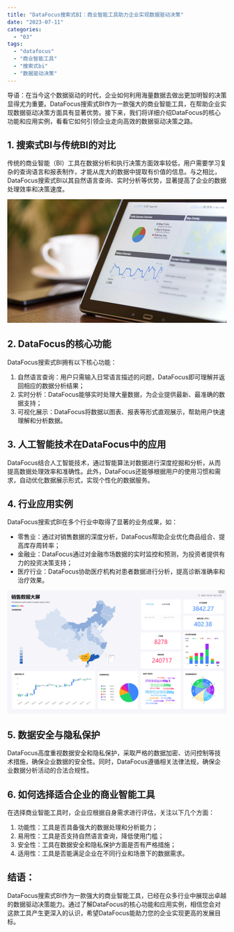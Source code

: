 ```yaml
---
title: "DataFocus搜索式BI：商业智能工具助力企业实现数据驱动决策"
date: "2023-07-11"
categories: 
  - "03"
tags: 
  - "datafocus"
  - "商业智能工具"
  - "搜索式bi"
  - "数据驱动决策"
---
```


导语：在当今这个数据驱动的时代，企业如何利用海量数据去做出更加明智的决策显得尤为重要。DataFocus搜索式BI作为一款强大的商业智能工具，在帮助企业实现数据驱动决策方面具有显著优势。接下来，我们将详细介绍DataFocus的核心功能和应用实例，看看它如何引领企业走向高效的数据驱动决策之路。

## 1\. 搜索式BI与传统BI的对比

传统的商业智能（BI）工具在数据分析和执行决策方面效率较低，用户需要学习复杂的查询语言和报表制作，才能从庞大的数据中提取有价值的信息。与之相比，DataFocus搜索式BI以其自然语言查询、实时分析等优势，显著提高了企业的数据处理效率和决策速度。

![](images/1660747008-%E5%B0%81%E9%9D%A2-3.jpg)

## 2\. DataFocus的核心功能

DataFocus搜索式BI拥有以下核心功能：

1. 自然语言查询：用户只需输入日常语言描述的问题，DataFocus即可理解并返回相应的数据分析结果；
2. 实时分析：DataFocus能够实时处理大量数据，为企业提供最新、最准确的数据支持；
3. 可视化展示：DataFocus将数据以图表、报表等形式直观展示，帮助用户快速理解和分析数据。

## 3\. 人工智能技术在DataFocus中的应用

DataFocus结合人工智能技术，通过智能算法对数据进行深度挖掘和分析，从而提高数据处理效率和准确性。此外，DataFocus还能够根据用户的使用习惯和需求，自动优化数据展示形式，实现个性化的数据服务。

## 4\. 行业应用实例

DataFocus搜索式BI在多个行业中取得了显著的业务成果，如：

- 零售业：通过对销售数据的深度分析，DataFocus帮助企业优化商品组合、提高库存周转率；
- 金融业：DataFocus通过对金融市场数据的实时监控和预测，为投资者提供有力的投资决策支持；
- 医疗行业：DataFocus协助医疗机构对患者数据进行分析，提高诊断准确率和治疗效果。

![](images/1687251806-%E6%9C%AC%E5%B9%B4%E9%94%80%E5%94%AE%E5%A4%A7%E5%B1%8F.png)

## 5\. 数据安全与隐私保护

DataFocus高度重视数据安全和隐私保护，采取严格的数据加密、访问控制等技术措施，确保企业数据的安全性。同时，DataFocus遵循相关法律法规，确保企业数据分析活动的合法合规性。

## 6\. 如何选择适合企业的商业智能工具

在选择商业智能工具时，企业应根据自身需求进行评估，关注以下几个方面：

1. 功能性：工具是否具备强大的数据处理和分析能力；
2. 易用性：工具是否支持自然语言查询，降低使用门槛；
3. 安全性：工具在数据安全和隐私保护方面是否有严格措施；
4. 适用性：工具是否能满足企业在不同行业和场景下的数据需求。

## 结语：

DataFocus搜索式BI作为一款强大的商业智能工具，已经在众多行业中展现出卓越的数据驱动决策能力。通过了解DataFocus的核心功能和应用实例，相信您会对这款工具产生更深入的认识，希望DataFocus能助力您的企业实现更高的发展目标。
